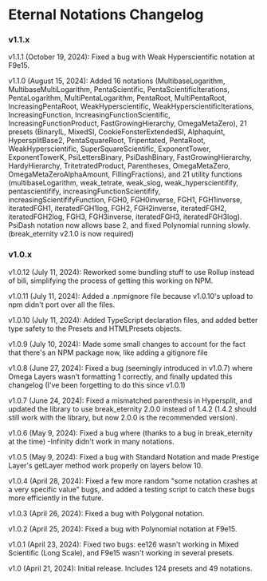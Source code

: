 # Eternal Notations Changelog

### v1.1.x

v1.1.1 (October 19, 2024): Fixed a bug with Weak Hyperscientific notation at F9e15.

v1.1.0 (August 15, 2024): Added 16 notations (MultibaseLogarithm, MultibaseMultiLogarithm, PentaScientific, PentaScientificIterations, PentaLogarithm, MultiPentaLogarithm, PentaRoot, MultiPentaRoot, IncreasingPentaRoot, WeakHyperscientific, WeakHyperscientificIterations, IncreasingFunction, IncreasingFunctionScientific, IncreasingFunctionProduct, FastGrowingHierarchy, OmegaMetaZero), 21 presets (BinaryIL, MixedSI, CookieFonsterExtendedSI, Alphaquint, HypersplitBase2, PentaSquareRoot, Tripentated, PentaRoot, WeakHyperscientific, SuperSquareScientific, ExponentTower, ExponentTowerK, PsiLettersBinary, PsiDashBinary, FastGrowingHierarchy, HardyHierarchy, TritetratedProduct, Parentheses, OmegaMetaZero, OmegaMetaZeroAlphaAmount, FillingFractions), and 21 utility functions (multibaseLogarithm, weak_tetrate, weak_slog, weak_hyperscientifify, pentascientifify, increasingFunctionScientifify, increasingScientififyFunction, FGH0, FGH0inverse, FGH1, FGH1inverse, iteratedFGH1, iteratedFGH1log, FGH2, FGH2inverse, iteratedFGH2, iteratedFGH2log, FGH3, FGH3inverse, iteratedFGH3, iteratedFGH3log). PsiDash notation now allows base 2, and fixed Polynomial running slowly. (break_eternity v2.1.0 is now required)

### v1.0.x

v1.0.12 (July 11, 2024): Reworked some bundling stuff to use Rollup instead of bili, simplifying the process of getting this working on NPM.

v1.0.11 (July 11, 2024): Added a .npmignore file because v1.0.10's upload to npm didn't port over all the files.

v1.0.10 (July 11, 2024): Added TypeScript declaration files, and added better type safety to the Presets and HTMLPresets objects.

v1.0.9 (July 10, 2024): Made some small changes to account for the fact that there's an NPM package now, like adding a gitignore file

v1.0.8 (June 27, 2024): Fixed a bug (seemingly introduced in v1.0.7) where Omega Layers wasn't formatting 1 correctly, and finally updated this changelog (I've been forgetting to do this since v1.0.1)

v1.0.7 (June 24, 2024): Fixed a mismatched parenthesis in Hypersplit, and updated the library to use break_eternity 2.0.0 instead of 1.4.2 (1.4.2 should still work with the library, but now 2.0.0 is the recommended version).

v1.0.6 (May 9, 2024): Fixed a bug where (thanks to a bug in break_eternity at the time) -Infinity didn't work in many notations.

v1.0.5 (May 9, 2024): Fixed a bug with Standard Notation and made Prestige Layer's getLayer method work properly on layers below 10.

v1.0.4 (April 28, 2024): Fixed a few more random "some notation crashes at a very specific value" bugs, and added a testing script to catch these bugs more efficiently in the future.

v1.0.3 (April 26, 2024): Fixed a bug with Polygonal notation.

v1.0.2 (April 25, 2024): Fixed a bug with Polynomial notation at F9e15.

v1.0.1 (April 23, 2024): Fixed two bugs: ee126 wasn't working in Mixed Scientific (Long Scale), and F9e15 wasn't working in several presets.

v1.0 (April 21, 2024): Initial release. Includes 124 presets and 49 notations.